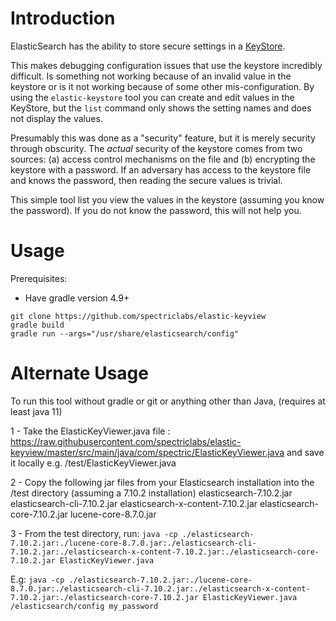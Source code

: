 Introduction
============

ElasticSearch has the ability to store secure settings in a
[KeyStore](https://www.elastic.co/guide/en/elasticsearch/reference/current/elasticsearch-keystore.html). 

This makes debugging configuration issues that use the keystore incredibly difficult.  Is something not working because of an invalid value in the keystore
or is it not working because of some other mis-configuration.   By using the `elastic-keystore` tool you can create and edit values in the KeyStore, but the `list` command only shows the setting names and does not display the values.

Presumably this was done as a "security" feature, but it is merely security
through obscurity.  The _actual_ security of the keystore comes from two sources:
(a) access control mechanisms on the file and (b) encrypting the keystore with a
password.  If an adversary has access to the keystore file and knows the password,
then reading the secure values is trivial.

This simple tool list you view the values in the keystore (assuming you know the password).  If you do not know the password, this will not help you.

Usage
=====

Prerequisites:
* Have gradle version 4.9+

```
git clone https://github.com/spectriclabs/elastic-keyview
gradle build
gradle run --args="/usr/share/elasticsearch/config"
```

Alternate Usage
===============

To run this tool without gradle or git or anything other than Java, (requires at least java 11)

1 - Take the ElasticKeyViewer.java file : https://raw.githubusercontent.com/spectriclabs/elastic-keyview/master/src/main/java/com/spectric/ElasticKeyViewer.java
and save it locally  e.g. /test/ElasticKeyViewer.java

2 - Copy the following jar files from your Elasticsearch installation into the /test directory (assuming a 7.10.2 installation)
elasticsearch-7.10.2.jar
elasticsearch-cli-7.10.2.jar
elasticsearch-x-content-7.10.2.jar
elasticsearch-core-7.10.2.jar
lucene-core-8.7.0.jar

3 - From the test directory, run:
`java -cp ./elasticsearch-7.10.2.jar:./lucene-core-8.7.0.jar:./elasticsearch-cli-7.10.2.jar:./elasticsearch-x-content-7.10.2.jar:./elasticsearch-core-7.10.2.jar ElasticKeyViewer.java`

E.g:
`java -cp ./elasticsearch-7.10.2.jar:./lucene-core-8.7.0.jar:./elasticsearch-cli-7.10.2.jar:./elasticsearch-x-content-7.10.2.jar:./elasticsearch-core-7.10.2.jar ElasticKeyViewer.java /elasticsearch/config my_password`
